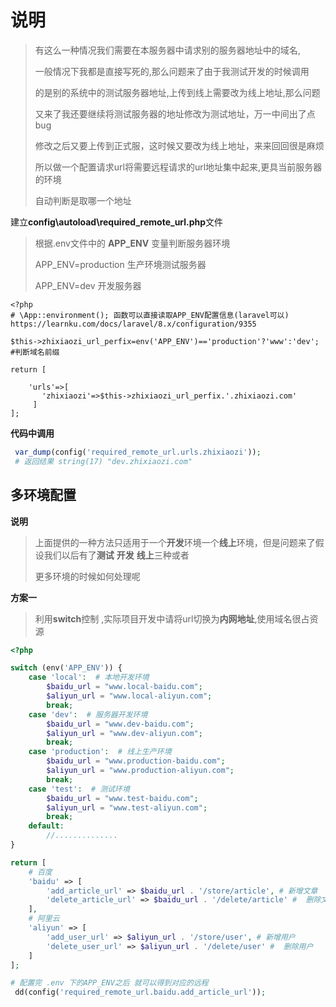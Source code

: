 # 说明

> 有这么一种情况我们需要在本服务器中请求别的服务器地址中的域名,
>
> 一般情况下我都是直接写死的,那么问题来了由于我测试开发的时候调用
>
> 的是别的系统中的测试服务器地址,上传到线上需要改为线上地址,那么问题
>
> 又来了我还要继续将测试服务器的地址修改为测试地址，万一中间出了点bug
>
> 修改之后又要上传到正式服，这时候又要改为线上地址，来来回回很是麻烦
>
> 所以做一个配置请求url将需要远程请求的url地址集中起来,更具当前服务器的环境
>
> 自动判断是取哪一个地址

建立**config\autoload\required_remote_url.php**文件

> 根据.env文件中的 **APP_ENV** 变量判断服务器环境
>
> APP_ENV=production   生产环境测试服务器
>
> APP_ENV=dev    开发服务器

```shell
<?php
# \App::environment(); 函数可以直接读取APP_ENV配置信息(laravel可以)  https://learnku.com/docs/laravel/8.x/configuration/9355

$this->zhixiaozi_url_perfix=env('APP_ENV')=='production'?'www':'dev'; #判断域名前缀

return [
    
    'urls'=>[
       'zhixiaozi'=>$this->zhixiaozi_url_perfix.'.zhixiaozi.com' 
     ]
];

```

**代码中调用**

```php
 var_dump(config('required_remote_url.urls.zhixiaozi'));
 # 返回结果 string(17) "dev.zhixiaozi.com"
```

## 多环境配置

**说明**

> 上面提供的一种方法只适用于一个**开发**环境一个**线上**环境，但是问题来了假设我们以后有了**测试** **开发** **线上**三种或者
>
> 更多环境的时候如何处理呢

**方案一**

> 利用**switch**控制  ,实际项目开发中请将url切换为**内网地址**,使用域名很占资源

```php
<?php

switch (env('APP_ENV')) {
    case 'local':  # 本地开发环境
        $baidu_url = "www.local-baidu.com";
        $aliyun_url = "www.local-aliyun.com";
        break;
    case 'dev':  # 服务器开发环境
        $baidu_url = "www.dev-baidu.com";
        $aliyun_url = "www.dev-aliyun.com";
        break;
    case 'production':  # 线上生产环境
        $baidu_url = "www.production-baidu.com";
        $aliyun_url = "www.production-aliyun.com";
        break;
    case 'test':  # 测试环境
        $baidu_url = "www.test-baidu.com";
        $aliyun_url = "www.test-aliyun.com";
        break;
    default:
        //..............
}

return [
    # 百度
    'baidu' => [
        'add_article_url' => $baidu_url . '/store/article', # 新增文章
        'delete_article_url' => $baidu_url . '/delete/article' #  删除文章
    ],
    # 阿里云
    'aliyun' => [
        'add_user_url' => $aliyun_url . '/store/user', # 新增用户
        'delete_user_url' => $aliyun_url . '/delete/user' #  删除用户
    ]
];

# 配置完 .env 下的APP_ENV之后 就可以得到对应的远程
 dd(config('required_remote_url.baidu.add_article_url'));
```

